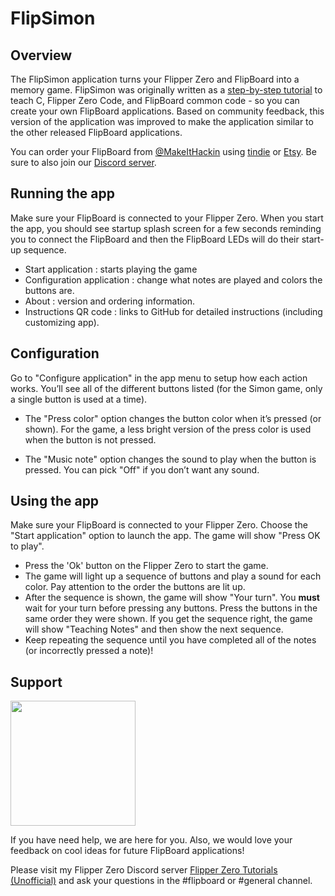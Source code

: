 # FlipSimon

## Overview
The FlipSimon application turns your Flipper Zero and FlipBoard into a memory game.  FlipSimon was originally written as a [step-by-step tutorial](https://github.com/jamisonderek/flipboard/tree/main/simon-tutorial#readme) to teach C, Flipper Zero Code, and FlipBoard common code - so you can create your own FlipBoard applications.  Based on community feedback, this version of the application was improved to make the application similar to the other released FlipBoard applications.

You can order your FlipBoard from [@MakeItHackin](https://www.youtube.com/makeithackin) using [tindie](https://www.tindie.com/products/32844/) or [Etsy](https://www.etsy.com/listing/1601295558/).  Be sure to also join our [Discord server](https://discord.gg/KTThkQHj5B).

## Running the app
Make sure your FlipBoard is connected to your Flipper Zero. When you start the app, you should see startup splash screen for a few seconds reminding you to connect the FlipBoard and then the FlipBoard LEDs will do their start-up sequence.
  - Start application : starts playing the game
  - Configuration application : change what notes are played and colors the buttons are.
  - About : version and ordering information.
  - Instructions QR code : links to GitHub for detailed instructions (including customizing app).

## Configuration
Go to "Configure application" in the app menu to setup how each action works. You’ll see all of the different buttons listed (for the Simon game, only a single button is used at a time). 

- The "Press color" option changes the button color when it’s pressed (or shown).  For the game, a less bright version of the press color is used when the button is not pressed.

- The "Music note" option changes the sound to play when the button is pressed. You can pick "Off" if you don’t want any sound.

## Using the app
Make sure your FlipBoard is connected to your Flipper Zero. Choose the "Start application" option to launch the app. The game will show "Press OK to play".  
- Press the 'Ok' button on the Flipper Zero to start the game.
- The game will light up a sequence of buttons and play a sound for each color.  Pay attention to the order the buttons are lit up.
- After the sequence is shown, the game will show "Your turn".  You **must** wait for your turn before pressing any buttons.  Press the buttons in the same order they were shown.  If you get the sequence right, the game will show "Teaching Notes" and then show the next sequence.
- Keep repeating the sequence until you have completed all of the notes (or incorrectly pressed a note)!

## Support

<img src="./gallery/08-simon-qrcode.png" width="200px">

If you have need help, we are here for you.  Also, we would love your feedback on cool ideas for future FlipBoard applications!

Please visit my Flipper Zero Discord server [Flipper Zero Tutorials (Unofficial)](https://discord.gg/KTThkQHj5B) and ask your questions in the #flipboard or #general channel.
